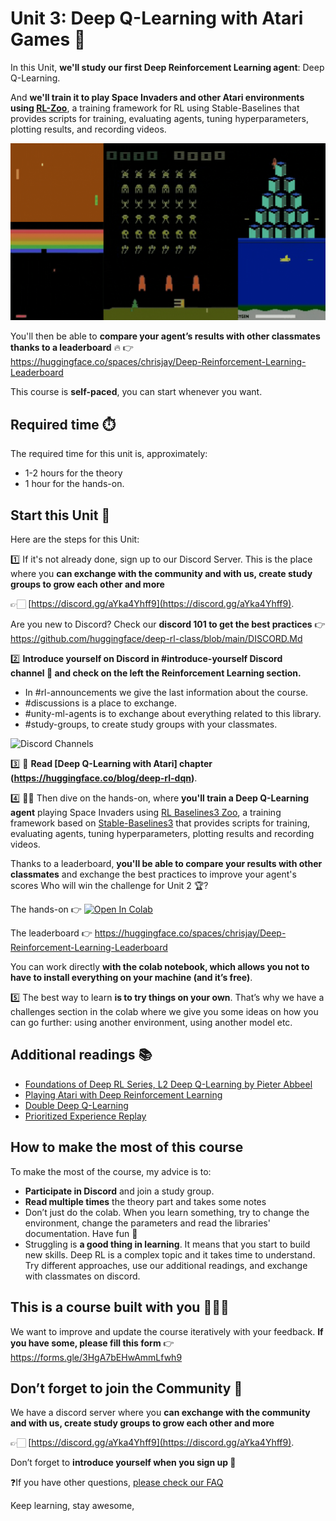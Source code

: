 # Unit 3: Deep Q-Learning with Atari Games 👾

In this Unit, **we'll study our first Deep Reinforcement Learning agent**: Deep Q-Learning. 

And **we'll train it to play Space Invaders and other Atari environments using [RL-Zoo](https://github.com/DLR-RM/rl-baselines3-zoo)**, a training framework for RL using Stable-Baselines that provides scripts for training, evaluating agents, tuning hyperparameters, plotting results, and recording videos.

<img src="assets/img/atari-envs.gif" alt="unit 3 environments"/>

You'll then be able to **compare your agent’s results with other classmates thanks to a leaderboard** 🔥 👉 https://huggingface.co/spaces/chrisjay/Deep-Reinforcement-Learning-Leaderboard

This course is **self-paced**, you can start whenever you want.

## Required time ⏱️
The required time for this unit is, approximately:
- 1-2 hours for the theory
- 1 hour for the hands-on.

## Start this Unit 🚀
Here are the steps for this Unit:

1️⃣  If it's not already done, sign up to our Discord Server. This is the place where you **can exchange with the community and with us, create study groups to grow each other and more** 

👉🏻 [https://discord.gg/aYka4Yhff9](https://discord.gg/aYka4Yhff9).

Are you new to Discord? Check our **discord 101 to get the best practices** 👉 https://github.com/huggingface/deep-rl-class/blob/main/DISCORD.Md

2️⃣ **Introduce yourself on Discord in #introduce-yourself Discord channel 🤗 and check on the left the Reinforcement Learning section.**

- In #rl-announcements we give the last information about the course.
- #discussions is a place to exchange.
- #unity-ml-agents is to exchange about everything related to this library.
- #study-groups, to create study groups with your classmates.

<img src="https://raw.githubusercontent.com/huggingface/deep-rl-class/unit3/unit2/assets/img/discord_channels.jpg" alt="Discord Channels"/>

3️⃣ 📖 **Read [Deep Q-Learning with Atari] chapter (https://huggingface.co/blog/deep-rl-dqn)**.

4️⃣ 👩‍💻 Then dive on the hands-on, where **you'll train a Deep Q-Learning agent** playing Space Invaders using [RL Baselines3 Zoo](https://github.com/DLR-RM/rl-baselines3-zoo), a training framework based on [Stable-Baselines3](https://stable-baselines3.readthedocs.io/en/master/) that provides scripts for training, evaluating agents, tuning hyperparameters, plotting results and recording videos.


Thanks to a leaderboard, **you'll be able to compare your results with other classmates** and exchange the best practices to improve your agent's scores Who will win the challenge for Unit 2 🏆?

The hands-on 👉 [![Open In Colab](https://colab.research.google.com/assets/colab-badge.svg)](https://colab.research.google.com/github/huggingface/deep-rl-class/blob/main/unit3/unit3.ipynb)

The leaderboard 👉 https://huggingface.co/spaces/chrisjay/Deep-Reinforcement-Learning-Leaderboard

You can work directly **with the colab notebook, which allows you not to have to install everything on your machine (and it’s free)**.

5️⃣ The best way to learn **is to try things on your own**. That’s why we have a challenges section in the colab where we give you some ideas on how you can go further: using another environment, using another model etc.

## Additional readings 📚
- [Foundations of Deep RL Series, L2 Deep Q-Learning by Pieter Abbeel](https://youtu.be/Psrhxy88zww)
- [Playing Atari with Deep Reinforcement Learning](https://arxiv.org/abs/1312.5602)
- [Double Deep Q-Learning](https://papers.nips.cc/paper/2010/hash/091d584fced301b442654dd8c23b3fc9-Abstract.html)
- [Prioritized Experience Replay](https://arxiv.org/abs/1511.05952)

## How to make the most of this course

To make the most of the course, my advice is to:

- **Participate in Discord** and join a study group.
- **Read multiple times** the theory part and takes some notes
- Don’t just do the colab. When you learn something, try to change the environment, change the parameters and read the libraries' documentation. Have fun 🥳
- Struggling is **a good thing in learning**. It means that you start to build new skills. Deep RL is a complex topic and it takes time to understand. Try different approaches, use our additional readings, and exchange with classmates on discord.

## This is a course built with you 👷🏿‍♀️

We want to improve and update the course iteratively with your feedback. **If you have some, please fill this form** 👉 https://forms.gle/3HgA7bEHwAmmLfwh9

## Don’t forget to join the Community 📢

We have a discord server where you **can exchange with the community and with us, create study groups to grow each other and more** 

👉🏻 [https://discord.gg/aYka4Yhff9](https://discord.gg/aYka4Yhff9).

Don’t forget to **introduce yourself when you sign up 🤗**

❓If you have other questions, [please check our FAQ](https://github.com/huggingface/deep-rl-class#faq)

Keep learning, stay awesome,

